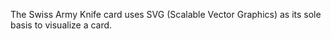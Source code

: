 The Swiss Army Knife card uses SVG (Scalable Vector Graphics) as its sole basis to visualize a card.